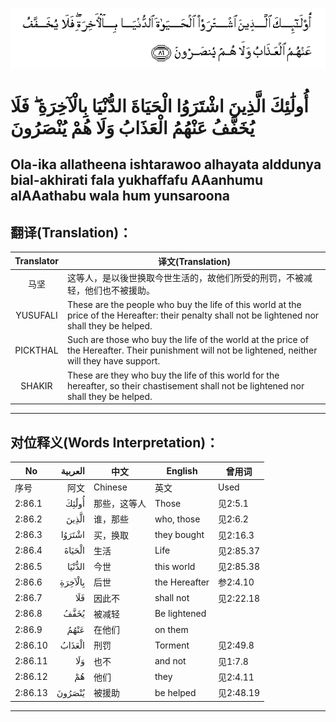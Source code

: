 ![002:086](images/002_086.gif)

#  أُولَٰئِكَ الَّذِينَ اشْتَرَوُا الْحَيَاةَ الدُّنْيَا بِالْآخِرَةِ ۖ فَلَا يُخَفَّفُ عَنْهُمُ الْعَذَابُ وَلَا هُمْ يُنْصَرُونَ 

## Ola-ika allatheena ishtarawoo alhayata alddunya bial-akhirati fala yukhaffafu AAanhumu alAAathabu wala hum yunsaroona

## 翻译(Translation)：

| Translator | 译文(Translation)                                            |
|:----------:| ------------------------------------------------------------ |
| 马坚       | 这等人，是以後世换取今世生活的，故他们所受的刑罚，不被减轻，他们也不被援助。 |
| YUSUFALI   | These are the people who buy the life of this world at the price of the Hereafter: their penalty shall not be lightened nor shall they be helped. |
| PICKTHAL   | Such are those who buy the life of the world at the price of the Hereafter. Their punishment will not be lightened, neither will they have support. |
| SHAKIR     | These are they who buy the life of this world for the hereafter, so their chastisement shall not be lightened nor shall they be helped. |

---

## 对位释义(Words Interpretation)：

| No      | العربية | 中文         | English       | 曾用词    |
| ------- | ------: | ------------ | ------------- | --------- |
| 序号    |    阿文 | Chinese      | 英文          | Used      |
| 2:86.1  |   أُولَٰئِكَ | 那些，这等人 | Those         | 见2:5.1   |
| 2:86.2  |   الَّذِينَ | 谁，那些     | who, those    | 见2:6.2   |
| 2:86.3  |  اشْتَرَوُا | 买，换取     | they bought   | 见2:16.3  |
| 2:86.4  |  الْحَيَاةَ | 生活         | Life          | 见2:85.37 |
| 2:86.5  |  الدُّنْيَا | 今世         | this world    | 见2:85.38 |
| 2:86.6  | بِالْآخِرَةِ | 后世         | the Hereafter | 参2:4.10  |
| 2:86.7  |     فَلَا | 因此不       | shall not     | 见2:22.18 |
| 2:86.8  |    يُخَفَّفُ | 被减轻       | Be lightened  |           |
| 2:86.9  |    عَنْهُمُ | 在他们       | on them       |           |
| 2:86.10 |  الْعَذَابُ | 刑罚         | Torment       | 见2:49.8  |
| 2:86.11 |     وَلَا | 也不         | and not       | 见1:7.8   |
| 2:86.12 |      هُمْ | 他们         | they          | 见2:4.11  |
| 2:86.13 |  يُنْصَرُونَ | 被援助       | be helped     | 见2:48.19 |

---
